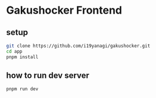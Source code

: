 # Gakushocker Frontend
## setup
```bash
git clone https://github.com/i19yanagi/gakushocker.git
cd app
pnpm install
```
## how to run dev server
```bash
pnpm run dev
```
